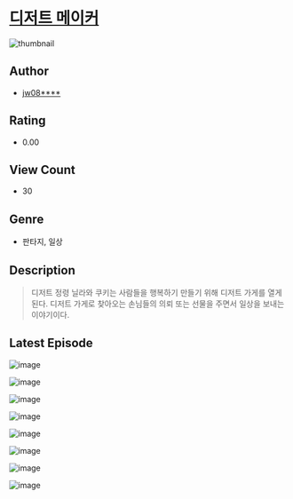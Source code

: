 # [디저트 메이커](https://comic.naver.com/bestChallenge/list?titleId=810889)
![thumbnail](https://image-comic.pstatic.net/user_contents_data/challenge_comic/2023/05/24/upload_7221862174169511221_480x623.jpeg)

## Author
- [jw08****](https://comic.naver.com/artistTitle?id=367114)

## Rating
- 0.00

## View Count
- 30

## Genre
- 판타지, 일상

## Description
> 디저트 정령 닐라와 쿠키는 사람들을 행복하기 만들기 위해 디저트 가게를 열게된다. 디저트 가게로 찾아오는 손님들의 의뢰 또는 선물을 주면서 일상을 보내는 이야기이다.


## Latest Episode
![image](https://image-comic.pstatic.net/user_contents_data/challenge_comic/2023/05/25/367114/upload_3977632177955354423.jpeg)

![image](https://image-comic.pstatic.net/user_contents_data/challenge_comic/2023/05/25/367114/upload_3618417326836693091.jpeg)

![image](https://image-comic.pstatic.net/user_contents_data/challenge_comic/2023/05/25/367114/upload_3546641018729739063.jpeg)

![image](https://image-comic.pstatic.net/user_contents_data/challenge_comic/2023/05/25/367114/upload_7148673181827805538.jpeg)

![image](https://image-comic.pstatic.net/user_contents_data/challenge_comic/2023/05/25/367114/upload_3689403804030153060.jpeg)

![image](https://image-comic.pstatic.net/user_contents_data/challenge_comic/2023/05/25/367114/upload_7292235333539816504.jpeg)

![image](https://image-comic.pstatic.net/user_contents_data/challenge_comic/2023/05/25/367114/upload_7004558909455283045.jpeg)

![image](https://image-comic.pstatic.net/user_contents_data/challenge_comic/2023/05/25/367114/upload_3702350527630358580.jpeg)
